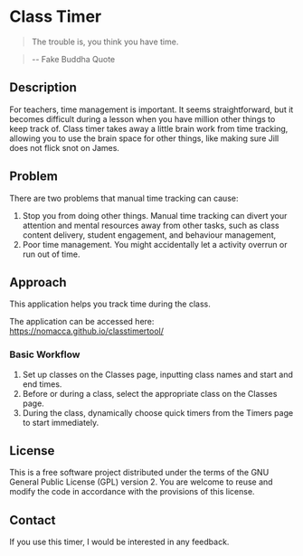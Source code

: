 # Class Timer

> The trouble is, you think you have time.

> -- Fake Buddha Quote

## Description
For teachers, time management is important. It seems straightforward, but it becomes difficult during a lesson when you have million other things to keep track of. Class timer takes away a little brain work from time tracking, allowing you to use the brain space for other things, like making sure Jill does not flick snot on James. 

## Problem
There are two problems that manual time tracking can cause:
1. Stop you from doing other things. Manual time tracking can divert your attention and mental resources away from other tasks, such as class content delivery, student engagement, and behaviour management,
2. Poor time management. You might accidentally let a activity overrun or run out of time. 

## Approach
This application helps you track time during the class. 

The application can be accessed here:
https://nomacca.github.io/classtimertool/

### Basic Workflow
1. Set up classes on the Classes page, inputting class names and start and end times.
2. Before or during a class, select the appropriate class on the Classes page.
3. During the class, dynamically choose quick timers from the Timers page to start immediately.

## License
This is a free software project distributed under the terms of the GNU General Public License (GPL) version 2. You are welcome to reuse and modify the code in accordance with the provisions of this license.

## Contact 
If you use this timer, I would be interested in any feedback.
